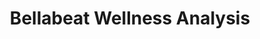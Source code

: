 ---
inProgress: false
title: "Bellabeat Wellness Analysis"
description: "A wellness technology case study analyzing fitness tracking data"
img_alt: "Bellabeat Analysis"
link: "https://github.com/georgejieh/bellabeat-analysis"
tags: ["SQL", "R", "Tableau", "Excel"]
imgSrc: "bellabeat-analysis"
---
